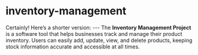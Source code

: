 # inventory-management
Certainly! Here’s a shorter version:  ---  The **Inventory Management Project** is a software tool that helps businesses track and manage their product inventory. Users can easily add, update, view, and delete products, keeping stock information accurate and accessible at all times.
